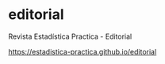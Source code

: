 # editorial
Revista Estadística Practica - Editorial

https://estadistica-practica.github.io/editorial
